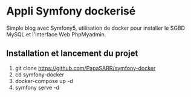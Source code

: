 # Appli Symfony dockerisé
Simple blog avec Symfony5, utilisation de docker pour installer le 
SGBD MySQL et l'interface Web PhpMyadmin.

## Installation et lancement du projet
1. git clone https://github.com/PapaSARR/symfony-docker
2. cd symfony-docker
3. docker-compose up -d
4. symfony serve -d